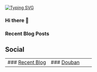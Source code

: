 <a href="https://git.io/typing-svg"><img src="https://readme-typing-svg.demolab.com?font=Mansalva&duration=3000&pause=2000&color=9D81CB&center=true&vCenter=true&random=false&width=435&lines=You%E2%80%99re+being+watched." alt="Typing SVG" /></a>

### Hi there 👋
<!--
**infinitesum/infinitesum** is a ✨ _special_ ✨ repository because its `README.md` (this file) appears on your GitHub profile.

Here are some ideas to get you started:

- 🔭 I’m currently working on ...
- 🌱 I’m currently learning ...
- 👯 I’m looking to collaborate on ...
- 🤔 I’m looking for help with ...
- 💬 Ask me about ...
- 📫 How to reach me: ...
- 😄 Pronouns: ...
- ⚡ Fun fact: ...
-->

### Recent Blog Posts
## Social <table> <tbody> <tr> <td valign="top" width="50%"> ### <a href="https://infinitesum.github.io/" target="_blank">Recent Blog</a> <!-- START_SECTION:blog --> <!-- END_SECTION:blog --> </td> <td valign="top" width="50%"> ### <a href="https://www.douban.com/people/75312645/" target="_blank">Douban</a> <!-- START_SECTION:douban --> <!-- END_SECTION:douban --> </td> </tr> </tbody> </table>